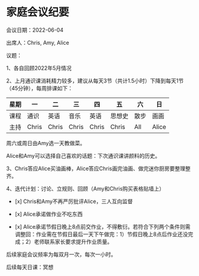 # 家庭会议纪要


会议日期：2022-06-04

出席人：Chris, Amy, Alice

议题：

1、各自回顾2022年5月情况

2、上月通识课消耗精力较多，建议从每天3节（共计1.5小时）下降到每天1节（45分钟），每周排课如下：

| 星期 | 一    | 二    | 三    | 四    | 五     | 六   | 日    |
| ---- | ----- | ----- | ----- | ----- | ------ | ---- | ----- |
| 课程 | 通识  | 英语  | 音乐  | 英语  | 思想史 | 散步 | 画画  |
| 主持 | Chris | Chris | Chris | Chris | Chris  | All  | Alice |

周六或周日由Amy选一天教做菜。

Alice和Amy可以选择自己喜欢的话题：下次通识课讲颜料的历史。

3、Chris答应Alice买油画棒，Alice答应Chris画完油画、做完迷你厨房要整理整齐。

4、迭代计划：讨论、立规则、回顾（Amy和Chris购买表格贴墙上）

 -    [x] Chris和Amy不再严厉批评Alice，三人互向监督

 -    [x] Alice承诺做作业不吃东西

 -    [x] Alice承诺节假日晚上8点前交作业，不得敷衍。若符合下列两个条件则需调整回：作业需在节假日最后一天下午做完：1）节假日晚上8点后作业还没完成；2）老师联系家长要求提升作业质量。

后续家庭会议频率为每双月一次，每次一小时。









后续每天日课：冥想




